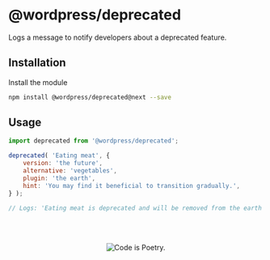 # @wordpress/deprecated

Logs a message to notify developers about a deprecated feature.

## Installation

Install the module

```bash
npm install @wordpress/deprecated@next --save
```

## Usage

```js
import deprecated from '@wordpress/deprecated';

deprecated( 'Eating meat', {
	version: 'the future',
	alternative: 'vegetables',
	plugin: 'the earth',
	hint: 'You may find it beneficial to transition gradually.',
} );

// Logs: 'Eating meat is deprecated and will be removed from the earth in the future. Please use vegetables instead. Note: You may find it beneficial to transition gradually.'
```

<br/><br/><p align="center"><img src="https://s.w.org/style/images/codeispoetry.png?1" alt="Code is Poetry." /></p>

